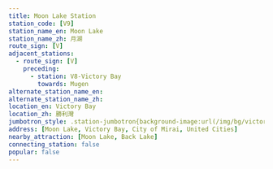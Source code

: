 ```yaml
---
title: Moon Lake Station
station_code: [V9]
station_name_en: Moon Lake
station_name_zh: 月湖
route_sign: [V]
adjacent_stations:
  - route_sign: [V]
    preceding:
      - station: V8-Victory Bay
        towards: Mugen
alternate_station_name_en: 
alternate_station_name_zh: 
location_en: Victory Bay
location_zh: 勝利灣
jumbotron_style: .station-jumbotron{background-image:url(/img/bg/victoryline.png);background-repeat:no-repeat;background-size:50% 10px;background-position:left 130px}
address: [Moon Lake, Victory Bay, City of Mirai, United Cities]
nearby_attraction: [Moon Lake, Back Lake]
connecting_station: false
popular: false
---
```


